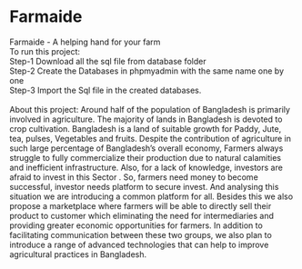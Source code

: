 # Farmaide
 Farmaide - A helping hand for your farm<br>
To run this project:<br>
Step-1 Download all the sql file from database folder<br>
Step-2 Create the Databases in phpmyadmin with the same name one by one<br>
Step-3 Import the Sql file in the created databases.<br>
<br>
About this project: Around half of the population of Bangladesh is primarily involved in agriculture. The majority of lands in Bangladesh is devoted to crop cultivation. Bangladesh is a land of suitable growth for Paddy, Jute, tea, pulses, Vegetables and fruits. Despite the contribution of agriculture in such large percentage of Bangladesh’s overall economy, Farmers always struggle to fully commercialize their production due to natural calamities and inefficient infrastructure. Also, for a lack of knowledge, investors are afraid to invest in this Sector . So, farmers need money to become successful, investor needs platform to secure invest. And analysing this situation we are introducing a common platform for all. Besides this we also propose a marketplace where farmers will be able to directly sell their product to customer which eliminating the need for intermediaries and providing greater economic opportunities for farmers. In addition to facilitating communication between these two groups, we also plan to introduce a range of advanced technologies that can help to improve agricultural practices in Bangladesh.
